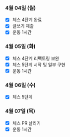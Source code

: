 ### 4월 04일 (월)
- [x] 체스 4단계 완료
- [x] 글쓰기 제출  
- [x] 운동 1시간 

### 4월 05일 (화)
- [x] 체스 4단계 리펙토링 보완
- [x] 체스 5단계 시작 및 일부 구현 
- [x] 운동 1시간 

### 4월 06일 (수)
- [X] 체스 5단계

### 4월 07일 (목)
- [x] 체스 PR 날리기
- [x] 운동 1시간
